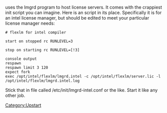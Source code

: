 <FlexLM> uses the lmgrd program to host license servers. It comes with
the crappiest init script you can imagine. Here is an <Upstart> script
in its place. Specifically it is for an intel license manager, but
should be edited to meet your particular license manager needs:

    # flexlm for intel compiler

    start on stopped rc RUNLEVEL=3

    stop on starting rc RUNLEVEL=[!3]

    console output
    respawn
    respawn limit 3 120
    expect fork
    exec /opt/intel/flexlm/lmgrd.intel -c /opt/intel/flexlm/server.lic -l /opt/intel/flexlm/lmgrd.intel.log

Stick that in file called /etc/init/lmgrd-intel.conf or the like. Start
it like any other <Upstart> job.

<Category:Upstart>
